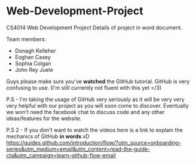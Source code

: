 # Web-Development-Project
CS4014 Web Development Project
Details of project in word document.

Team members:
- Donagh Kelleher
- Eoghan Casey
- Sophia Colgan
- John Rey Juele

Guys please make sure you've **watched** the GitHub tutorial. GitHub is very confusing to use. (I'm still currently not fluent with this yet </3)

P.S - I'm taking the usage of GitHub very seriously as it will be very very very helpful with our project as you will soon come to discover. Eventually we won't need the facebook chat to discuss code and any other ideas/features for the website.

P.S 2 - If you don't want to watch the videos here is a link to explain the mechanics of GitHub **in words** xD https://guides.github.com/introduction/flow/?utm_source=onboarding-series&utm_medium=email&utm_content=read-the-guide-cta&utm_campaign=learn-github-flow-email
